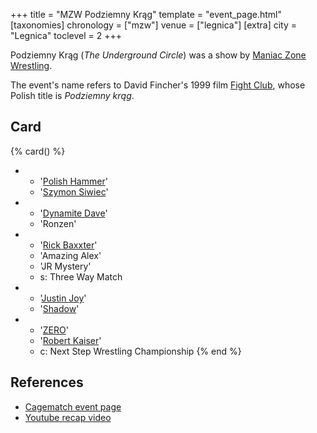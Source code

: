 +++
title = "MZW Podziemny Krąg"
template = "event_page.html"
[taxonomies]
chronology = ["mzw"]
venue = ["legnica"]
[extra]
city = "Legnica"
toclevel = 2
+++

Podziemny Krąg (_The Underground Circle_) was a show by [Maniac Zone Wrestling](@/o/mzw.md).

The event's name refers to David Fincher's 1999 film [Fight Club][walka-o-mydlo], whose Polish title is _Podziemny krąg_.

## Card

{% card() %}
- - '[Polish Hammer](@/w/jedrus-bulecka.md)'
  - '[Szymon Siwiec](@/w/szymon-siwiec.md)'
- - '[Dynamite Dave](@/w/dynamite-dave.md)'
  - 'Ronzen'
- - '[Rick Baxxter](@/w/rick-baxxter.md)'
  - 'Amazing Alex'
  - 'JR Mystery'
  - s: Three Way Match
- - '[Justin Joy](@/w/justin-joy.md)'
  - '[Shadow](@/w/shadow.md)'
- - '[ZERO](@/w/franz-engel.md)'
  - '[Robert Kaiser](@/w/robert-kaiser.md)'
  - c: Next Step Wrestling Championship
{% end %}

## References

* [Cagematch event page](https://www.cagematch.net/?id=1&nr=362830)
* [Youtube recap video](https://www.youtube.com/watch?v=KVnSKos72hs)

[walka-o-mydlo]: https://en.wikipedia.org/wiki/Fight_Club
